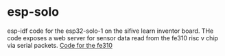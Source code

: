 # esp-solo
esp-idf code for the esp32-solo-1 on the sifive learn inventor board. THe code exposes a web server for sensor data read from the fe310 risc v chip via serial packets. [Code for the fe310](https://github.com/CoderN-P/fe310-inventor)
